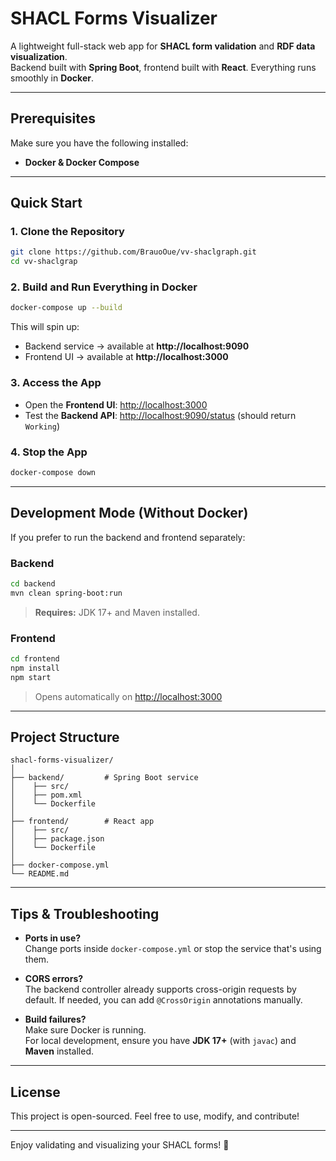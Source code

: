 # SHACL Forms Visualizer

A lightweight full-stack web app for **SHACL form validation** and **RDF data visualization**.  
Backend built with **Spring Boot**, frontend built with **React**. Everything runs smoothly in **Docker**.

---

## Prerequisites

Make sure you have the following installed:

- **Docker & Docker Compose**

---

## Quick Start

### 1. Clone the Repository

```bash
git clone https://github.com/BrauoOue/vv-shaclgraph.git
cd vv-shaclgrap
```

### 2. Build and Run Everything in Docker

```bash
docker-compose up --build
```

This will spin up:

- Backend service → available at **http://localhost:9090**
- Frontend UI → available at **http://localhost:3000**

### 3. Access the App

- Open the **Frontend UI**: [http://localhost:3000](http://localhost:3000)
- Test the **Backend API**: [http://localhost:9090/status](http://localhost:9090/status) (should return `Working`)

### 4. Stop the App

```bash
docker-compose down
```

---

## Development Mode (Without Docker)

If you prefer to run the backend and frontend separately:

### Backend

```bash
cd backend
mvn clean spring-boot:run
```
> **Requires:** JDK 17+ and Maven installed.

### Frontend

```bash
cd frontend
npm install
npm start
```
> Opens automatically on [http://localhost:3000](http://localhost:3000)

---

## Project Structure

```
shacl-forms-visualizer/
│
├── backend/         # Spring Boot service
│    ├── src/
│    ├── pom.xml
│    └── Dockerfile
│
├── frontend/        # React app
│    ├── src/
│    ├── package.json
│    └── Dockerfile
│
├── docker-compose.yml
└── README.md
```

---

## Tips & Troubleshooting

- **Ports in use?**  
  Change ports inside `docker-compose.yml` or stop the service that's using them.

- **CORS errors?**  
  The backend controller already supports cross-origin requests by default. If needed, you can add `@CrossOrigin` annotations manually.

- **Build failures?**  
  Make sure Docker is running.  
  For local development, ensure you have **JDK 17+** (with `javac`) and **Maven** installed.

---

## License

This project is open-sourced. Feel free to use, modify, and contribute!

---

Enjoy validating and visualizing your SHACL forms! 🚀
